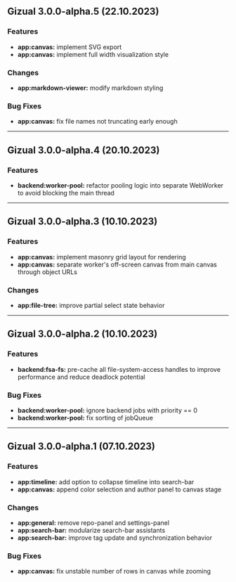 ## Gizual 3.0.0-alpha.5 (22.10.2023)

### Features

- **app:canvas:** implement SVG export
- **app:canvas:** implement full width visualization style 

### Changes

- **app:markdown-viewer:** modify markdown styling

### Bug Fixes

- **app:canvas:** fix file names not truncating early enough

---

## Gizual 3.0.0-alpha.4 (20.10.2023)

### Features

- **backend:worker-pool:** refactor pooling logic into separate WebWorker to avoid blocking the main thread

---

## Gizual 3.0.0-alpha.3 (10.10.2023)

### Features

- **app:canvas:** implement masonry grid layout for rendering
- **app:canvas:** separate worker's off-screen canvas from main canvas through object URLs

### Changes

- **app:file-tree:** improve partial select state behavior

---

## Gizual 3.0.0-alpha.2 (10.10.2023)

### Features

- **backend:fsa-fs:** pre-cache all file-system-access handles to improve performance and reduce deadlock potential

### Bug Fixes

- **backend:worker-pool:** ignore backend jobs with priority == 0
- **backend:worker-pool:** fix sorting of jobQueue

---

## Gizual 3.0.0-alpha.1 (07.10.2023)

### Features

- **app:timeline:** add option to collapse timeline into search-bar
- **app:canvas:** append color selection and author panel to canvas stage

### Changes

- **app:general:** remove repo-panel and settings-panel
- **app:search-bar:** modularize search-bar assistants
- **app:search-bar:** improve tag update and synchronization behavior

### Bug Fixes

- **app:canvas:** fix unstable number of rows in canvas while zooming
